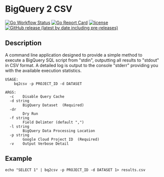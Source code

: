 # BigQuery 2 CSV
[![Go Workflow Status](https://github.com/wintermi/bq2csv/workflows/Go/badge.svg)](https://github.com/wintermi/bq2csv/actions/workflows/go.yml)&nbsp;[![Go Report Card](https://goreportcard.com/badge/github.com/wintermi/bq2csv)](https://goreportcard.com/report/github.com/wintermi/bq2csv)&nbsp;[![license](https://img.shields.io/github/license/wintermi/bq2csv.svg)](https://github.com/wintermi/bq2csv/blob/main/LICENSE)&nbsp;[![GitHub release (latest by date including pre-releases)](https://img.shields.io/github/v/release/wintermi/bq2csv?include_prereleases)](https://github.com/wintermi/bq2csv/releases)


## Description
A command line application designed to provide a simple method to execute a BigQuery SQL script from "stdin", outputting all results to "stdout" in CSV format.  A detailed log is output to the console "stderr" providing you with the available execution statistics.

```
USAGE:
    bq2csv -p PROJECT_ID -d DATASET

ARGS:
  -c	Disable Query Cache
  -d string
    	BigQuery Dataset  (Required)
  -dr
    	Dry Run
  -f string
    	Field Delimter (default ",")
  -l string
    	BigQuery Data Processing Location
  -p string
    	Google Cloud Project ID  (Required)
  -v	Output Verbose Detail
```

## Example
```
echo "SELECT 1" | bq2csv -p PROJECT_ID -d DATASET 1> results.csv
```
